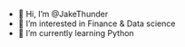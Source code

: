 - 👋 Hi, I’m @JakeThunder
- 👀 I’m interested in Finance & Data science
- 🌱 I’m currently learning Python

<!---
JakeThunder/JakeThunder is a ✨ special ✨ repository because its `README.md` (this file) appears on your GitHub profile.
You can click the Preview link to take a look at your changes.
--->
